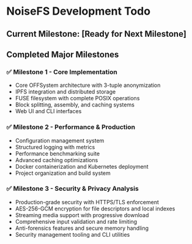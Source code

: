 # NoiseFS Development Todo

## Current Milestone: [Ready for Next Milestone]

## Completed Major Milestones

### ✅ Milestone 1 - Core Implementation
- Core OFFSystem architecture with 3-tuple anonymization
- IPFS integration and distributed storage
- FUSE filesystem with complete POSIX operations
- Block splitting, assembly, and caching systems
- Web UI and CLI interfaces

### ✅ Milestone 2 - Performance & Production
- Configuration management system
- Structured logging with metrics
- Performance benchmarking suite
- Advanced caching optimizations
- Docker containerization and Kubernetes deployment
- Project organization and build system

### ✅ Milestone 3 - Security & Privacy Analysis
- Production-grade security with HTTPS/TLS enforcement
- AES-256-GCM encryption for file descriptors and local indexes
- Streaming media support with progressive download
- Comprehensive input validation and rate limiting
- Anti-forensics features and secure memory handling
- Security management tooling and CLI utilities